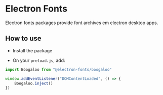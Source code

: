# Electron Fonts

Electron fonts packages provide font archives em electron desktop apps.

## How to use

* Install the package

* On your `preload.js`, add:

```ts
import Boogaloo from "@electron-fonts/boogaloo"

window.addEventListener("DOMContentLoaded", () => {
    Boogaloo.inject()
})
```